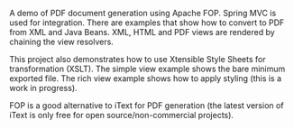 A demo of PDF document generation using Apache FOP. Spring MVC is used for integration. There are examples that show how to convert to PDF from XML and Java Beans. XML, HTML and PDF views are rendered by chaining the view resolvers.

This project also demonstrates how to use Xtensible Style Sheets for transformation (XSLT). The simple view example shows the bare minimum exported file. The rich view example shows how to apply styling (this is a work in progress). 

FOP is a good alternative to iText for PDF generation (the latest version of iText is only free for open source/non-commercial projects).